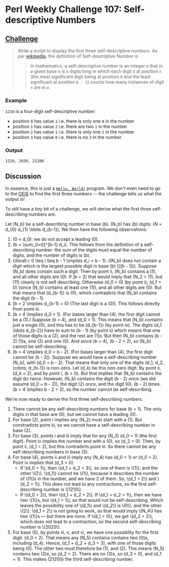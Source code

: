 # Perl Weekly Challenge 107: Self-descriptive Numbers

## [Challenge](https://perlweeklychallenge.org/blog/perl-weekly-challenge-107/#TASK1)

> Write a script to display the first three self-descriptive numbers.
> As per [wikipedia](https://en.wikipedia.org/wiki/Self-descriptive_number),
> the definition of Self-descriptive Number is
> 
> > In mathematics, a self-descriptive number is an integer `m` that in
> > a given base `b` is `b` digits long in which each digit `d` at position
> > `n` (the most significant digit being at position `0` and the least
> > significant at position `b - 1`) counts how many instances of
> > digit `n` are in `m`.

### Example
`1210` is a four-digit self-descriptive number:

* position `0` has value `1` i.e. there is only one `0` in the number
* position `1` has value `2` i.e. there are two `1` in the number
* position `2` has value `1` i.e. there is only one `2` in the number
* position `3` has value `0` i.e. there is no `3` in the number

### Output
~~~~
1210, 2020, 21200
~~~~

## Discussion

In essence, this is just a [`Hello, World!`](wiki:%22Hello,_World!%22_program)
program. We don't even need to go to the [OEIS](oeis:A138480) to find
the first three numbers -- the challenge tells us what the output is!

To still have a tiny bit of a challenge, we will derive what the
first three self-describing numbers are.

Let \(N_b\) be a self-describing number in base \(b\). \(N_b\) has \(b\)
digits: \(N = d_{0} d_{1} \ldots d_{b-1}\). We then have the following
observations:

1. \(0 < d_0\): we do not accept a leading \(0\).
2. \(b = \sum_{i=0}^{b-1} d_i\). This follows from the definition
   of a self-describing number: the sum of the digits must equal
   the number of digits, and the number of digits is \(b\).
3. \(\forall i: 0 \leq i \leq b - 1 \implies d_i < b - 1\).
   (\(N_b\) does not contain a digit which is the largest possible digit
   in base \(b\) ((\(b - 1\))). Suppose \(N_b\) does contain such a digit. 
   Then by point ii, \(N_b\) contains a \(1\), and all other digits
   are \(0\). If \(b = 2\) that would imply that \(N_2 = 11\), but
   \(11\) clearly is not self describing. Otherwise \(d_0 > 0\)
   (by point i); \(d_1 > 0\) (since \(N_b\) contains at least one
   \(1\)), and all other digits are \(0\). But that means that
   \(d_{b-1}\) is \(0\), which contradicts that \(N_b\) contains
   the digit \(b - 1\).
4. \(b > 2 \implies d_{b-1} = 0\) (The last digit is a \(0\)). This
    follows directly from point iii.
5. \(b > 4 \implies d_0 > 1\). (For bases larger than \(4\), the first
   digit cannot be a \(1\).) Suppose \(b > 4\), and \(d_0 = 1\). This
   means that \(N_b\) contains just a single \(0\), and this has to
   be \(d_{b-1}\) (by point iv). The digits \(d_1 \ldots d_{b-2}\)
   have to sum to \(b - 1\) (by point ii) which means that one of
   those digits is a \(2\), and the rest are \(1\)s. But then
   \(N_b\) contains \(b - 2\) \(1\)s, one \(2\) and one \(0\). And
   since \(b > 4\), \(b - 2 > 2\), so \(N_b\) cannot be self-describing.
6. \(b > 4 \implies d_0 < b - 2\). (For bases larger than \(4\),
   the first digit cannot be \(b - 2\)). Suppose we would have a
   self-describing number \(N_b\), with \(d_0 = b - 2\). That means
   that only one of the digits \(d_1, d_2, \cdots, d_{b-1}\) is non-zero.
   Let \(d_k\) be this non-zero digit. By point ii, \(d_k = 2\), and 
   by point i, \(k > 0\). But that implies that \(N_b\) contains
   the digit \(k\) twice. However, \(N_b\) contains the digit \(b - 2\)
   once (we did assume \(d_0 = b - 2\)), the digit \(2\) once, and 
   the digit \(0\), \(b - 2\) times. \(b > 4 \implies b - 2 > 2\), so
   the number cannot be self-describing.

We're now ready to derive the first three self-describing numbers.

1. There cannot be any self-describing numbers for base \(b = 1\). 
   The only digits in that base are \(0\), but we cannot have a
   leading \(0\).
2. For base \(2\), point i implies any \(N_2\)
   must start with a \(1\). But constradicts point iii, so we 
   cannot have a self-describing number in base \(2\).
3. For base \(3\), points i and iii imply that for any \(N_3\)
   \(d_0 = 1\) (the first digit). Point iv implies the number end
   with a \(0\), so \(d_2 = 0\). Then, by point ii, \(d_1 = 2\),
   but this contradicts point iii.
   So there cannot be any self-describing numbers in base \(3\).
4. For base \(4\), points ii and iii imply any \(N_4\) has
   \(d_0 = 1\) or \(d_0 = 2\). Point iv implies that \(d_3 = 0\).
    * If \\(d_0 = 1\\), then \\(d_1 + d_2 = 3\\), so one of them is
      \\(1\\), and the other \\(2\\). \\(d_1\\) cannot be \\(1\\),
      because it describes the number of \\(1\\)s in the number,
      and we have 2 of them. So, \\(d_1 = 2\\) and \\(d_2 = 1\\).
      This does not lead to any contractions, so the first
      self-describing number is \\(1210\\).
    * If \\(d_0 = 2\\), then \\(d_1 + d_2 = 2\\). If \\(d_1 = d_2 = 1\\),
      then we have two \\(1\\)s, but \\(d_1 = 1\\), so that would
      not be self-describing. Which leaves the possibility one of
      \\(d_1\\) and \\(d_2\\) is \\(0\\), and the other \\(2\\).
      \\(d_1 = 2\\) is not going to work, as that would imply
      \\(N_4\\) has two \\(1\\)s &mdash; but there are none. If \\(d_1 = 0\\),
      we get \\(d_2 = 2\\), which does not lead to a contraction,
      so the second self-describing number is \\(2020\\).
5. For base \(5\), by points iii, v, and vi, we have one possiblity for
   the first digit: \(d_0 = 2\). That means any \(N_5\) contains
   contains two \(0\)s, including \(d_4\). Hence, \(d_1 + d_2 + d_3 = 3\),
   with one of those digits being \(0\). The other two must therefore be
   \(1\), and \(2\). This means \(N_5\) contains two \(2\)s, so
   \(d_2 = 2\). There are no \(3\)s, so \(d_3 = 0\), and \(d_1 = 1\).
   This makes \(21200\) the third self-describing number.
